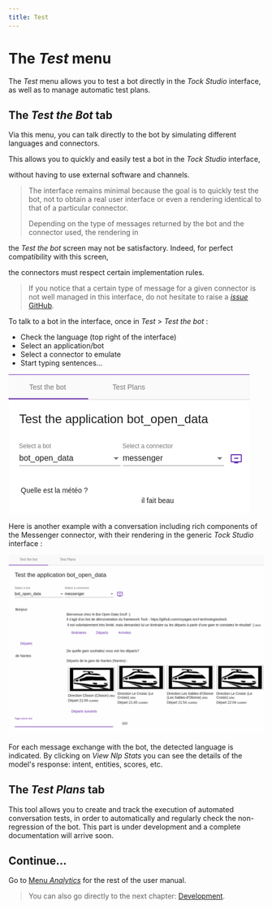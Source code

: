 ```yaml
---
title: Test
---
```


# The _Test_ menu

The _Test_ menu allows you to test a bot directly in the _Tock Studio_ interface, as well as to manage automatic test plans.

## The _Test the Bot_ tab

Via this menu, you can talk directly to the bot by simulating different languages ​​and connectors.

This allows you to quickly and easily test a bot in the _Tock Studio_ interface,

without having to use external software and channels.

> The interface remains minimal because the goal is to quickly test the bot, not to obtain
a real user interface or even a rendering identical to that of a particular connector.
>
> Depending on the type of messages returned by the bot and the connector used, the rendering in

the _Test the bot_ screen may not be satisfactory. Indeed, for perfect compatibility with this screen,

the connectors must respect certain implementation rules.
>
> If you notice that a certain type of message for a given connector is not well managed in this
>interface, do not hesitate to raise a [_issue_ GitHub](https://github.com/theopenconversationkit/tock/issues).

To talk to a bot in the interface, once in _Test_ > _Test the bot_ :

* Check the language (top right of the interface)
* Select an application/bot
* Select a connector to emulate
* Start typing sentences...

![Test_dedicated_response](../../img/build-2.png "Testing the dedicated response")

Here is another example with a conversation including rich components of the Messenger connector, with their rendering
in the generic _Tock Studio_ interface :

![Test the bot](../../img/test.png "Test the bot")

For each message exchange with the bot, the detected language is indicated. By clicking on
_View Nlp Stats_ you can see the details of the model's response: intent, entities, scores, etc.

## The _Test Plans_ tab

This tool allows you to create and track the execution of automated conversation tests, in order to automatically and regularly check the non-regression of the bot. This part is under development and a complete documentation will arrive soon.

## Continue...

Go to [Menu _Analytics_](../../user/studio/analytics.md.md) for the rest of the user manual.

> You can also go directly to the next chapter: [Development](../../../dev/modes.md).